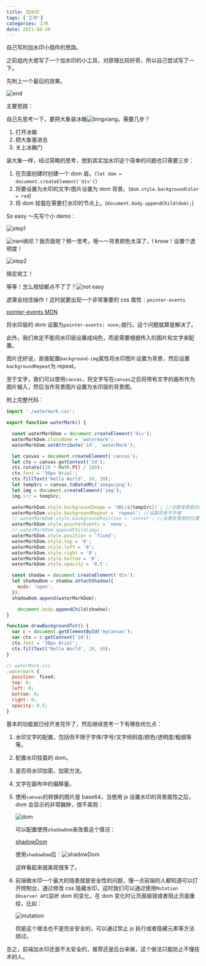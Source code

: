 ```yaml
---
title: 加水印
tags: ['工作']
categories: 工作
date: 2021-08-30
---
```


自己写的加水印小插件的思路。

<!--more-->

之前组内大佬写了一个加水印的小工具，对原理比较好奇，所以自己尝试写了一下。

先附上一个最后的效果。

![end](https://dqtwdd.top/cdn/img/20210903154808.png)

主要思路：

自己先思考一下，要把大象装冰箱![bingxiang](http://ww4.sinaimg.cn/large/ceeb653ejw1fbif3twmh2g203c03c74e.gif)，需要几步？

1. 打开冰箱
2. 把大象塞进去
3. 关上冰箱门

装大象一样，经过简略的思考，想到其实加水印这个简单的问题也只需要三步：

1. 在页面创建时创建一个 dom 层。（`let dom = document.createElement('div')`）
2. 将要设置为水印的文字/图片设置为 dom 背景。(`dom.style.backgroundColor = red`)
3. 将 dom 挂载在需要打水印的节点上。(`document.body.appendChild(dom);`)

So easy ～先写个小 demo：

![step1](https://dqtwdd.top/cdn/img/20210903160850.png)

![nani](http://ww1.sinaimg.cn/bmiddle/6af89bc8gw1f8q2elz9aqj205i045jr8.jpg)纳尼？我页面呢？稍一思考，哦～～背景颜色太深了，I know！设置个透明度！

![step2](https://dqtwdd.top/cdn/img/20210903160207.png)

搞定收工！

等等！怎么按钮都点不了了？![not easy](http://ww4.sinaimg.cn/bmiddle/005XSXmNgw1farkd1wk3hj305i05iaac.jpg)

遮罩会挡住操作！这时就要出现一个非常重要的 css 属性：`pointer-events`

[pointer-events MDN](https://developer.mozilla.org/zh-CN/docs/Web/CSS/pointer-events)

将水印层的 dom 设置为`pointer-events: none;`就行。这个问题就算是解决了。

此外，我们肯定不能将水印层设置成纯色，而是需要根据传入的图片和文字来配置。

图片还好说，直接配置`background-img`属性将水印图片设置为背景，然后设置`backgroundRepeat`为 repeat。

至于文字，我们可以使用`canvas`，将文字写在`canvas`之后将带有文字的画布作为图片输入，然后当作背景图片设置为水印层的背景图。

附上完整代码：

```javascript
import './watermark.css';

export function waterMark() {

  const waterMarkDom = document.createElement('div');
  waterMarkDom.className = 'watermark';
  waterMarkDom.setAttribute('id', 'waterMark');

  let canvas = document.createElement('canvas');
  let ctx = canvas.getContext('2d');
  ctx.rotate((20 * Math.PI) / 180);
  ctx.font = '30px Arial';
  ctx.fillText('Hello World', 10, 30);
  let tempSrc = canvas.toDataURL('image/png');
  let img = document.createElement('img');
  img.src = tempSrc;

  waterMarkDom.style.backgroundImage = `URL(${tempSrc})`; //设置背景图的的地址
  waterMarkDom.style.backgroundRepeat = 'repeat'; //设置背景不平铺
  // waterMarkDom.style.backgroundPosition = 'center'; //设置背景图的位置
  waterMarkDom.style.pointerEvents = 'none';
  // waterMarkDom.appendChild(img);
  waterMarkDom.style.position = 'fixed';
  waterMarkDom.style.top = '0';
  waterMarkDom.style.left = '0';
  waterMarkDom.style.right = '0';
  waterMarkDom.style.bottom = '0';
  waterMarkDom.style.opacity = '0.5';

  const shadow = document.createElement('div');
  let shadowDom = shadow.attachShadow({
    mode: 'open',
  });
  shadowDom.append(waterMarkDom);

	document.body.appendChild(shadow);
}

function drawBackgroundTxt() {
  var c = document.getElementById('myCanvas');
  var ctx = c.getContext('2d');
  ctx.font = '30px Arial';
  ctx.fillText('Hello World', 10, 50);
}

// waterMark.css
.watermark {
  position: fixed;
  top: 0;
  left: 0;
  bottom: 0;
  right: 0;
  opacity: 0.5;
}

```

基本的功能就已经开发完毕了，然后继续思考一下有哪些优化点：

1. 水印文字的配置，包括但不限于字体/字号/文字倾斜度/颜色/透明度/粗细等等。

2. 配置水印挂载的 dom。

3. 是否将水印加密，加密方法。

4. 文字在画布中的偏移量。

5. 使用`canvas`的转换的图片是 base64，当使用 js 设置水印的背景属性之后，dom 会显示的非常臃肿，很不美观：

   ![dom](https://dqtwdd.top/cdn/img/20210903170616.png)

   可以配置使用`shadowDom`来改善这个情况：

   [shadowDom](https://developer.mozilla.org/zh-CN/docs/Web/Web_Components/Using_shadow_DOM)

   使用`shadowDom`后：![shadowDom](https://dqtwdd.top/cdn/img/20210903171332.png)

   这样看起来就美观很多了。

6. 前端做水印一个最大的隐患就是安全性的问题，懂一点前端的人都知道可以打开控制台，通过修改 css 隐藏水印，这时我们可以通过使用`Mutation Observer API`监听 dom 的变化，在 dom 变化时让页面报错或者阻止页面重绘，比如：

   ![mutation](https://dqtwdd.top/cdn/img/mutation.gif)

   但是这个做法也不是完全安全的，可以通过禁止 js 执行或者隐藏元素等方法绕过。

总之，前端加水印还是不太安全的，推荐还是后台来做，这个做法只能防止不懂技术的人。
